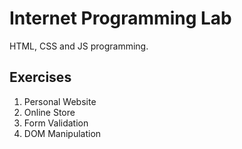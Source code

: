 # Internet Programming Lab
HTML, CSS and JS programming.
## Exercises
1. Personal Website <br>
2. Online Store <br>
3. Form Validation <br>
4. DOM Manipulation <br>

